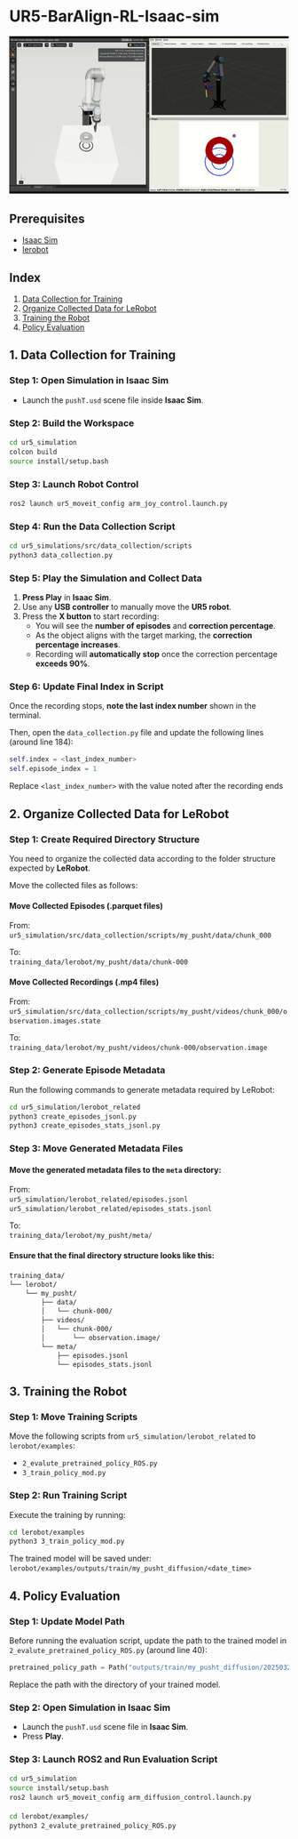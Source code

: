 # UR5-BarAlign-RL-Isaac-sim 
![Result](docs/ur5.gif)

## Prerequisites

- [Isaac Sim](https://developer.nvidia.com/isaac-sim)
- [lerobot](https://github.com/lerobot)

## Index

1. [Data Collection for Training](#1-data-collection-for-training)  
2. [Organize Collected Data for LeRobot](#2-organize-collected-data-for-lerobot)  
3. [Training the Robot](#3-training-the-robot)  
4. [Policy Evaluation](#4-policy-evaluation)  

## 1. Data Collection for Training

### Step 1: Open Simulation in Isaac Sim

- Launch the `pushT.usd` scene file inside **Isaac Sim**.

### Step 2: Build the Workspace

```bash
cd ur5_simulation
colcon build
source install/setup.bash
```

### Step 3: Launch Robot Control

```bash
ros2 launch ur5_moveit_config arm_joy_control.launch.py
```

### Step 4: Run the Data Collection Script

```bash
cd ur5_simulations/src/data_collection/scripts
python3 data_collection.py
```

### Step 5: Play the Simulation and Collect Data

1. **Press Play** in **Isaac Sim**.
2. Use any **USB controller** to manually move the **UR5 robot**.
3. Press the **X button** to start recording:
   - You will see the **number of episodes** and **correction percentage**.
   - As the object aligns with the target marking, the **correction percentage increases**.
   - Recording will **automatically stop** once the correction percentage **exceeds 90%**.

### Step 6: Update Final Index in Script

Once the recording stops, **note the last index number** shown in the terminal.

Then, open the `data_collection.py` file and update the following lines (around line 184):

```python
self.index = <last_index_number>
self.episode_index = 1
```
Replace `<last_index_number>` with the value noted after the recording ends

## 2. Organize Collected Data for LeRobot

### Step 1: Create Required Directory Structure

You need to organize the collected data according to the folder structure expected by **LeRobot**.

Move the collected files as follows:

#### Move Collected Episodes (.parquet files)

From:  
`ur5_simulation/src/data_collection/scripts/my_pusht/data/chunk_000`

To:  
`training_data/lerobot/my_pusht/data/chunk-000`

#### Move Collected Recordings (.mp4 files)

From:  
`ur5_simulation/src/data_collection/scripts/my_pusht/videos/chunk_000/observation.images.state`

To:  
`training_data/lerobot/my_pusht/videos/chunk-000/observation.image`

### Step 2: Generate Episode Metadata

Run the following commands to generate metadata required by LeRobot:

```bash
cd ur5_simulation/lerobot_related
python3 create_episodes_jsonl.py
python3 create_episodes_stats_jsonl.py
```

### Step 3: Move Generated Metadata Files

#### Move the generated metadata files to the `meta` directory:

From:  
`ur5_simulation/lerobot_related/episodes.jsonl`
`ur5_simulation/lerobot_related/episodes_stats.jsonl`

To:  
`training_data/lerobot/my_pusht/meta/`

#### Ensure that the final directory structure looks like this:

```
training_data/
└── lerobot/
    └── my_pusht/
        ├── data/
        │   └── chunk-000/
        ├── videos/
        │   └── chunk-000/
        │       └── observation.image/
        └── meta/
            ├── episodes.jsonl
            └── episodes_stats.jsonl
```

## 3. Training the Robot

### Step 1: Move Training Scripts

Move the following scripts from `ur5_simulation/lerobot_related` to `lerobot/examples`:

- `2_evalute_pretrained_policy_ROS.py`
- `3_train_policy_mod.py`

### Step 2: Run Training Script

Execute the training by running:

```bash
cd lerobot/examples
python3 3_train_policy_mod.py
```

The trained model will be saved under: `lerobot/examples/outputs/train/my_pusht_diffusion/<date_time>`

## 4. Policy Evaluation

### Step 1: Update Model Path

Before running the evaluation script, update the path to the trained model in `2_evalute_pretrained_policy_ROS.py` (around line 40):

```python
pretrained_policy_path = Path("outputs/train/my_pusht_diffusion/20250329093535")
```
Replace the path with the directory of your trained model.

### Step 2: Open Simulation in Isaac Sim

- Launch the `pushT.usd` scene file in **Isaac Sim**.
- Press **Play**.

### Step 3: Launch ROS2 and Run Evaluation Script

```bash
cd ur5_simulation
source install/setup.bash
ros2 launch ur5_moveit_config arm_diffusion_control.launch.py

cd lerobot/examples/
python3 2_evalute_pretrained_policy_ROS.py
```